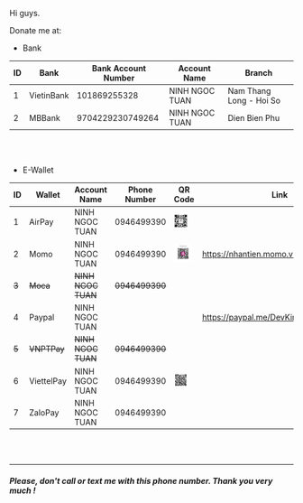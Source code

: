 Hi guys.

Donate me at:
 - Bank

| ID | Bank | Bank Account Number | Account Name | Branch |
|--|--|--|--|--|
| 1 | VietinBank | 101869255328 | NINH NGOC TUAN | Nam Thang Long - Hoi So |
| 2 | MBBank | 9704229230749264 | NINH NGOC TUAN | Dien Bien Phu |

<br/><br/>

- E-Wallet

| ID | Wallet | Account Name | Phone Number | QR Code | Link | Note |
|--|--|--|--|--|--|--|
| 1 | AirPay | NINH NGOC TUAN | 0946499390 | <img src="https://github.com/KingNNT/KingNNT/blob/master/Assets/QRCode/QRCodeAirPay.jpg" alt="AirPay" height="24"> | | Suggest |
| 2 | Momo | NINH NGOC TUAN | 0946499390 | <img src="https://github.com/KingNNT/KingNNT/blob/master/Assets/QRCode/QRCodeMomo.jpg" alt="Momo" height="32"> | https://nhantien.momo.vn/dD222YGYEEB | Suggest
|~~3~~ | ~~Moca~~ | ~~NINH NGOC TUAN~~ | ~~0946499390~~ | | | ~~Not Use~~ |
| 4 | Paypal | NINH NGOC TUAN | | | https://paypal.me/DevKingNNT | Not Suggest |
| ~~5~~ | ~~VNPTPay~~ | ~~NINH NGOC TUAN~~ | ~~0946499390~~ | | | ~~Not Use~~ |
| 6 | ViettelPay | NINH NGOC TUAN | 0946499390 | <img src="https://github.com/KingNNT/KingNNT/blob/master/Assets/QRCode/QRCodeZaloPay.jpg" alt="ZaloPay" height="24"> | | Suggest |
| 7 | ZaloPay | NINH NGOC TUAN | 0946499390 | | | Suggest|

<br/><br/>

----
##### Please, don't call or text me with this phone number. Thank you very much !
